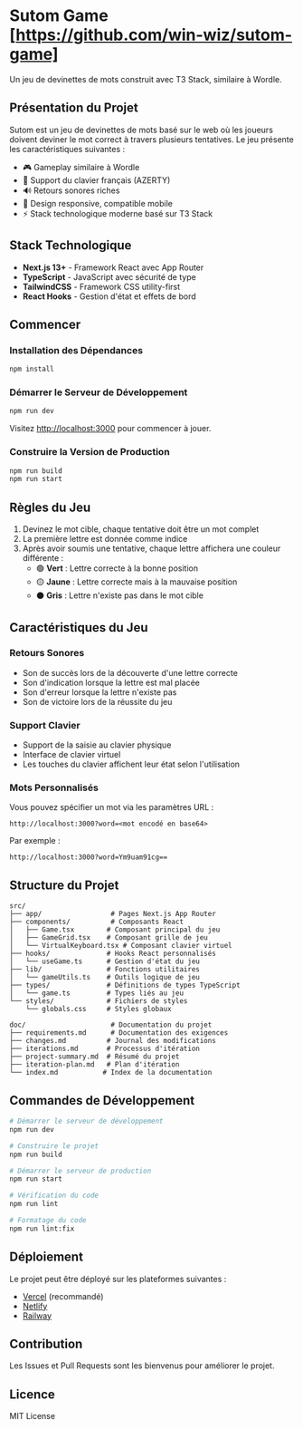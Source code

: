 # Sutom Game [https://github.com/win-wiz/sutom-game]

Un jeu de devinettes de mots construit avec T3 Stack, similaire à Wordle.

## Présentation du Projet

Sutom est un jeu de devinettes de mots basé sur le web où les joueurs doivent deviner le mot correct à travers plusieurs tentatives. Le jeu présente les caractéristiques suivantes :

- 🎮 Gameplay similaire à Wordle
- 🎹 Support du clavier français (AZERTY)
- 🔊 Retours sonores riches
- 📱 Design responsive, compatible mobile
- ⚡ Stack technologique moderne basé sur T3 Stack

## Stack Technologique

- **Next.js 13+** - Framework React avec App Router
- **TypeScript** - JavaScript avec sécurité de type
- **TailwindCSS** - Framework CSS utility-first
- **React Hooks** - Gestion d'état et effets de bord

## Commencer

### Installation des Dépendances

```bash
npm install
```

### Démarrer le Serveur de Développement

```bash
npm run dev
```

Visitez [http://localhost:3000](http://localhost:3000) pour commencer à jouer.

### Construire la Version de Production

```bash
npm run build
npm run start
```

## Règles du Jeu

1. Devinez le mot cible, chaque tentative doit être un mot complet
2. La première lettre est donnée comme indice
3. Après avoir soumis une tentative, chaque lettre affichera une couleur différente :
   - 🟢 **Vert** : Lettre correcte à la bonne position
   - 🟡 **Jaune** : Lettre correcte mais à la mauvaise position
   - ⚫ **Gris** : Lettre n'existe pas dans le mot cible

## Caractéristiques du Jeu

### Retours Sonores
- Son de succès lors de la découverte d'une lettre correcte
- Son d'indication lorsque la lettre est mal placée
- Son d'erreur lorsque la lettre n'existe pas
- Son de victoire lors de la réussite du jeu

### Support Clavier
- Support de la saisie au clavier physique
- Interface de clavier virtuel
- Les touches du clavier affichent leur état selon l'utilisation

### Mots Personnalisés
Vous pouvez spécifier un mot via les paramètres URL :
```
http://localhost:3000?word=<mot encodé en base64>
```

Par exemple :
```
http://localhost:3000?word=Ym9uam91cg==
```

## Structure du Projet

```
src/
├── app/                 # Pages Next.js App Router
├── components/          # Composants React
│   ├── Game.tsx        # Composant principal du jeu
│   ├── GameGrid.tsx    # Composant grille de jeu
│   └── VirtualKeyboard.tsx # Composant clavier virtuel
├── hooks/              # Hooks React personnalisés
│   └── useGame.ts      # Gestion d'état du jeu
├── lib/                # Fonctions utilitaires
│   └── gameUtils.ts    # Outils logique de jeu
├── types/              # Définitions de types TypeScript
│   └── game.ts         # Types liés au jeu
└── styles/             # Fichiers de styles
    └── globals.css     # Styles globaux

doc/                     # Documentation du projet
├── requirements.md      # Documentation des exigences
├── changes.md          # Journal des modifications
├── iterations.md       # Processus d'itération
├── project-summary.md  # Résumé du projet
├── iteration-plan.md   # Plan d'itération
└── index.md           # Index de la documentation
```

## Commandes de Développement

```bash
# Démarrer le serveur de développement
npm run dev

# Construire le projet
npm run build

# Démarrer le serveur de production
npm run start

# Vérification du code
npm run lint

# Formatage du code
npm run lint:fix
```

## Déploiement

Le projet peut être déployé sur les plateformes suivantes :

- [Vercel](https://vercel.com) (recommandé)
- [Netlify](https://netlify.com)
- [Railway](https://railway.app)

## Contribution

Les Issues et Pull Requests sont les bienvenus pour améliorer le projet.

## Licence

MIT License
